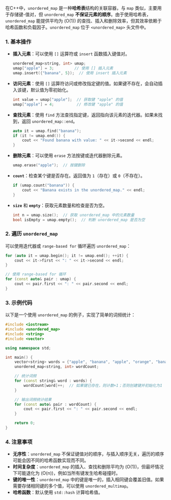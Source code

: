 在C++中，`unordered_map` 是一种**哈希表**结构的关联容器，与 `map` 类似，主要用于存储键-值对，但 `unordered_map` **不保证元素的顺序**。由于使用哈希表，`unordered_map` 能提供平均为 \(O(1)\) 的查找、插入和删除效率，但其效率依赖于哈希函数和负载因子。`unordered_map` 位于 `<unordered_map>` 头文件中。

### 1. 基本操作

- **插入元素**：可以使用 `[]` 运算符或 `insert` 函数插入键值对。
    ```cpp
    unordered_map<string, int> umap;
    umap["apple"] = 3;         // 使用 [] 插入元素
    umap.insert({"banana", 5});  // 使用 insert 插入元素
    ```

- **访问元素**：使用 `[]` 运算符访问或修改指定键的值。如果键不存在，会自动插入该键，默认值为零初始化。
    ```cpp
    int value = umap["apple"];  // 获取键 "apple" 的值
    umap["apple"] = 4;          // 修改键 "apple" 的值
    ```

- **查找元素**：使用 `find` 方法查找指定键，返回指向该元素的迭代器。如果未找到，返回 `unordered_map::end`。
    ```cpp
    auto it = umap.find("banana");
    if (it != umap.end()) {
        cout << "Found banana with value: " << it->second << endl;
    }
    ```

- **删除元素**：可以使用 `erase` 方法按键或迭代器删除元素。
    ```cpp
    umap.erase("apple");  // 按键删除
    ```

- **`count`**：检查某个键是否存在。返回值为 `1`（存在）或 `0`（不存在）。
    ```cpp
    if (umap.count("banana")) {
        cout << "Banana exists in the unordered_map." << endl;
    }
    ```

- **`size`** 和 **`empty`**：获取元素数量和检查是否为空。
    ```cpp
    int n = umap.size();  // 获取 unordered_map 中的元素数量
    bool isEmpty = umap.empty();  // 判断 unordered_map 是否为空
    ```

### 2. 遍历 `unordered_map`

可以使用迭代器或 `range-based for` 循环遍历 `unordered_map`：

```cpp
for (auto it = umap.begin(); it != umap.end(); ++it) {
    cout << it->first << ": " << it->second << endl;
}

// 使用 range-based for 循环
for (const auto& pair : umap) {
    cout << pair.first << ": " << pair.second << endl;
}
```

### 3. 示例代码

以下是一个使用 `unordered_map` 的例子，实现了简单的词频统计：

```cpp
#include <iostream>
#include <unordered_map>
#include <string>
#include <vector>

using namespace std;

int main() {
    vector<string> words = {"apple", "banana", "apple", "orange", "banana", "apple"};
    unordered_map<string, int> wordCount;

    // 统计词频
    for (const string& word : words) {
        wordCount[word]++;  // 如果键已存在，则计数+1；否则创建键并初始化为1
    }

    // 输出词频统计结果
    for (const auto& pair : wordCount) {
        cout << pair.first << ": " << pair.second << endl;
    }

    return 0;
}
```

### 4. 注意事项

- **无序性**：`unordered_map` 不保证键值对的顺序，与插入顺序无关，遍历的顺序可能会因不同的哈希函数实现而不同。
- **时间复杂度**：`unordered_map` 的插入、查找和删除平均为 \(O(1)\)，但最坏情况下可能退化为 \(O(n)\)，例如当所有键发生哈希碰撞时。
- **键的唯一性**：`unordered_map` 中的键是唯一的，插入相同键会覆盖旧值。如果需要存储相同键的多个值，可以使用 `unordered_multimap`。
- **哈希函数**：默认使用 `std::hash` 计算哈希值。